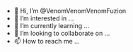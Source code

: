 - 👋 Hi, I’m @VenomVenomVenomFuzion
- 👀 I’m interested in ...
- 🌱 I’m currently learning ...
- 💞️ I’m looking to collaborate on ...
- 📫 How to reach me ...

<!---
VenomVenomVenomFuzion/VenomVenomVenomFuzion is a ✨ special ✨ repository because its `README.md` (this file) appears on your GitHub profile.
You can click the Preview link to take a look at your changes.
--->
